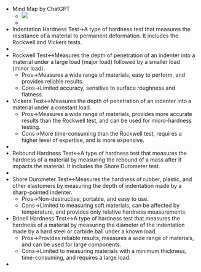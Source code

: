 - Mind Map by ChatGPT
    - ![](https://remnote-user-data.s3.amazonaws.com/AqY_pvYazC7Zrrwp7EqKzB97IWCNEWDIiJdFCH9-b2j3ZkEo9DJ9QTgiGe511Hzx--U72pP_7oL4LCMEHyT6big4SZR70sgnFgaQqy-hTbZHD8z-rK8fH-pCweP-pNRC.png) 
    - 
- Indentation Hardness Test→A type of hardness test that measures the resistance of a material to permanent deformation. It includes the Rockwell and Vickers tests.
- 
- Rockwell Test↔Measures the depth of penetration of an indenter into a material under a large load (major load) followed by a smaller load (minor load).
    - Pros→Measures a wide range of materials, easy to perform, and provides reliable results.
    - Cons→Limited accuracy, sensitive to surface roughness and flatness.
- Vickers Test↔Measures the depth of penetration of an indenter into a material under a constant load.
    - Pros→Measures a wide range of materials, provides more accurate results than the Rockwell test, and can be used for micro-hardness testing.
    - Cons→More time-consuming than the Rockwell test, requires a higher level of expertise, and is more expensive.
- 
- Rebound Hardness Test↔A type of hardness test that measures the hardness of a material by measuring the rebound of a mass after it impacts the material. It includes the Shore Durometer test.
- 
- Shore Durometer Test↔Measures the hardness of rubber, plastic, and other elastomers by measuring the depth of indentation made by a sharp-pointed indenter.
    - Pros→Non-destructive, portable, and easy to use.
    - Cons→Limited to measuring soft materials, can be affected by temperature, and provides only relative hardness measurements.
- Brinell Hardness Test↔A type of hardness test that measures the hardness of a material by measuring the diameter of the indentation made by a hard steel or carbide ball under a known load.
    - Pros→Provides reliable results, measures a wide range of materials, and can be used for large components.
    - Cons→Limited to measuring materials with a minimum thickness, time-consuming, and requires a large load.
- 
